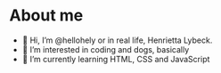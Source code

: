 # About me

- 👋 Hi, I’m @hellohely or in real life, Henrietta Lybeck.
- 👀 I’m interested in coding and dogs, basically 
- 🌱 I’m currently learning HTML, CSS and JavaScript

<!---
hellohely/hellohely is a ✨ special ✨ repository because its `README.md` (this file) appears on your GitHub profile.
You can click the Preview link to take a look at your changes.
--->
